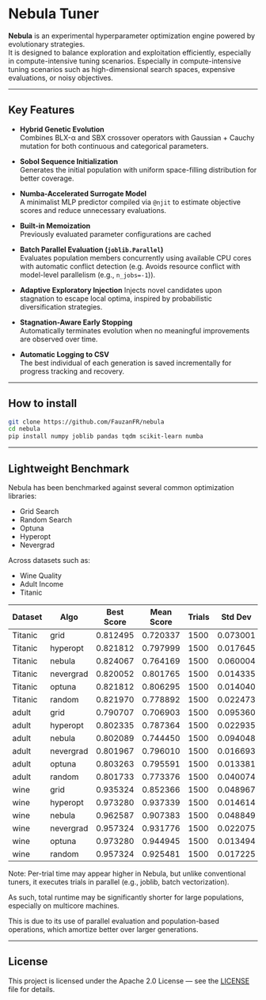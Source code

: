 # Nebula Tuner

**Nebula** is an experimental hyperparameter optimization engine powered by evolutionary strategies.  
It is designed to balance exploration and exploitation efficiently, especially in compute-intensive tuning scenarios.
Especially in compute-intensive tuning scenarios such as high-dimensional search spaces, expensive evaluations, or noisy objectives.

---

## Key Features

- **Hybrid Genetic Evolution**  
  Combines BLX-α and SBX crossover operators with Gaussian + Cauchy mutation for both continuous and categorical parameters.

- **Sobol Sequence Initialization**  
  Generates the initial population with uniform space-filling distribution for better coverage.

- **Numba-Accelerated Surrogate Model**  
  A minimalist MLP predictor compiled via `@njit` to estimate objective scores and reduce unnecessary evaluations.

- **Built-in Memoization**  
  Previously evaluated parameter configurations are cached

- **Batch Parallel Evaluation (`joblib.Parallel`)**  
  Evaluates population members concurrently using available CPU cores with automatic conflict detection (e.g. Avoids resource conflict with model-level parallelism (e.g., `n_jobs=-1`)).

- **Adaptive Exploratory Injection**
  Injects novel candidates upon stagnation to escape local optima, inspired by probabilistic diversification strategies.

- **Stagnation-Aware Early Stopping**  
  Automatically terminates evolution when no meaningful improvements are observed over time.

- **Automatic Logging to CSV**  
  The best individual of each generation is saved incrementally for progress tracking and recovery.

---
## How to install
```bash
git clone https://github.com/FauzanFR/nebula
cd nebula
pip install numpy joblib pandas tqdm scikit-learn numba
```
---

## Lightweight Benchmark

Nebula has been benchmarked against several common optimization libraries:

- Grid Search
- Random Search
- Optuna
- Hyperopt
- Nevergrad

Across datasets such as:

- Wine Quality
- Adult Income
- Titanic

| Dataset    | Algo       | Best Score | Mean Score | Trials | Std Dev | Avg Time | Max Time | Min Time |
|------------|------------|------------|------------|--------|---------|----------|----------|----------|
| Titanic    | grid       | 0.812495   | 0.720337   | 1500   | 0.073001| 0.174914 | 0.429789 | 0.154182 |
| Titanic    | hyperopt   | 0.821812   | 0.797999   | 1500   | 0.017645| 0.913846 | 2.038795 | 0.185442 |
| Titanic    | nebula     | 0.824067   | 0.764169   | 1500   | 0.060004| 1.629065 | 4.625285 | 0.167891 |
| Titanic    | nevergrad  | 0.820052   | 0.801765   | 1500   | 0.014335| 1.003537 | 2.209618 | 0.177585 |
| Titanic    | optuna     | 0.821812   | 0.806295   | 1500   | 0.014040| 1.034304 | 2.049532 | 0.169083 |
| Titanic    | random     | 0.821970   | 0.778892   | 1500   | 0.022473| 1.030620 | 3.703116 | 0.167729 |
| adult      | grid       | 0.790707   | 0.706903   | 1500   | 0.095360| 0.340328 | 1.051960 | 0.157842 |
| adult      | hyperopt   | 0.802335   | 0.787364   | 1500   | 0.022935| 6.395920 |25.255293 | 0.269537 |
| adult      | nebula     | 0.802089   | 0.744450   | 1500   | 0.094048|16.312931 |67.573750 | 0.309047 |
| adult      | nevergrad  | 0.801967   | 0.796010   | 1500   | 0.016693| 8.562082 |15.669124 | 0.289341 |
| adult      | optuna     | 0.803263   | 0.795591   | 1500   | 0.013381| 8.063505 |18.622150 | 0.362606 |
| adult      | random     | 0.801733   | 0.773376   | 1500   | 0.040074| 5.104347 |16.851778 | 0.259344 |
| wine       | grid       | 0.935324   | 0.852366   | 1500   | 0.048967| 0.108413 | 0.257906 | 0.100452 |
| wine       | hyperopt   | 0.973280   | 0.937339   | 1500   | 0.014614| 0.663781 | 1.909422 | 0.115429 |
| wine       | nebula     | 0.962587   | 0.907383   | 1500   | 0.048849| 1.479980 | 4.501302 | 0.135811 |
| wine       | nevergrad  | 0.957324   | 0.931776   | 1500   | 0.022075| 0.382590 | 1.575513 | 0.107153 |
| wine       | optuna     | 0.973280   | 0.944945   | 1500   | 0.013494| 0.765695 | 3.847182 | 0.112388 |
| wine       | random     | 0.957324   | 0.925481   | 1500   | 0.017225| 0.702832 | 2.717413 | 0.102117 |


Note:
Per-trial time may appear higher in Nebula,
but unlike conventional tuners, it executes trials in parallel (e.g., joblib, batch vectorization).

As such, total runtime may be significantly shorter for large populations,
especially on multicore machines.

This is due to its use of parallel evaluation and population-based operations, which amortize better over larger generations.

---
## License

This project is licensed under the Apache 2.0 License — see the [LICENSE](./LICENSE) file for details.
